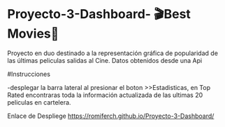 # Proyecto-3-Dashboard- 🎬Best Movies🎥

Proyecto en duo destinado a la representación gráfica de popularidad de las últimas peliculas salidas al Cine.
Datos obtenidos desde una Api

#Instrucciones

-desplegar la barra lateral al presionar el boton >>Estadisticas, en Top Rated encontraras toda la información actualizada de las ultimas 20 peliculas en cartelera.

Enlace de Despliege
https://romiferch.github.io/Proyecto-3-Dashboard/
 
